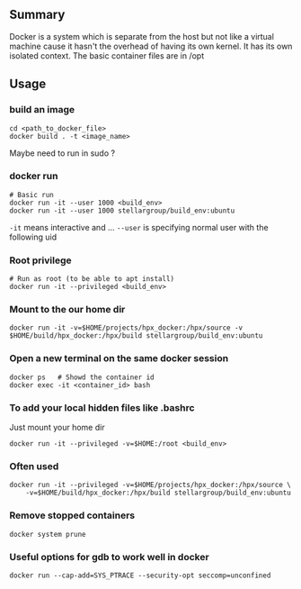 ## Summary
Docker is a system which is separate from the host but not like a virtual
machine cause it hasn't the overhead of having its own kernel. It has its
own isolated context.
The basic container files are in /opt

## Usage
### build an image
```
cd <path_to_docker_file>
docker build . -t <image_name>
```
Maybe need to run in sudo ?

### docker run 
```
# Basic run
docker run -it --user 1000 <build_env>
docker run -it --user 1000 stellargroup/build_env:ubuntu
```
`-it` means interactive and ...
`--user` is specifying normal user with the following uid

### Root privilege
```
# Run as root (to be able to apt install)
docker run -it --privileged <build_env>
```

### Mount to the our home dir
```
docker run -it -v=$HOME/projects/hpx_docker:/hpx/source -v $HOME/build/hpx_docker:/hpx/build stellargroup/build_env:ubuntu
```

### Open a new terminal on the same docker session
```
docker ps   # Showd the container id
docker exec -it <container_id> bash
```

### To add your local hidden files like .bashrc
Just mount your home dir
```
docker run -it --privileged -v=$HOME:/root <build_env>
```


### Often used
```
docker run -it --privileged -v=$HOME/projects/hpx_docker:/hpx/source \
    -v=$HOME/build/hpx_docker:/hpx/build stellargroup/build_env:ubuntu
```

### Remove stopped containers
```
docker system prune
```

### Useful options for gdb to work well in docker
```
docker run --cap-add=SYS_PTRACE --security-opt seccomp=unconfined
```
